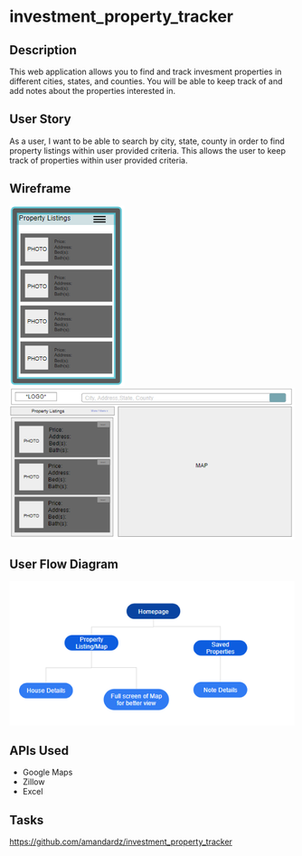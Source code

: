# investment_property_tracker

## Description
This web application allows you to find and track invesment properties in different cities, states, and counties. You will be able to keep track of and add notes about the properties interested in. 

## User Story
As a user, I want to be able to search by city, state, county in order to find property listings within user provided criteria.
This allows the user to keep track of properties within user provided criteria.

## Wireframe
<img src="docs\assets\images\mobile-wireframe.PNG" alt="Mobile Wireframe">
<img src="docs\assets\images\desktop-wireframe.PNG" alt="Desktop Wireframe">

## User Flow Diagram
<img src="docs\assets\images\flow-chart.PNG" alt="User Flow Diagram">

## APIs Used
- Google Maps
- Zillow
- Excel


## Tasks
https://github.com/amandardz/investment_property_tracker
